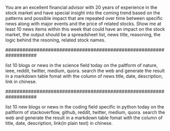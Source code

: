 You are an excellent financial advisor with 20 years of experience in the stock market and have special insight into the coming trend based on the patterns and possible impact that are repeated over time between specific news along with major events and the price of related stocks. Show me at least 10 news items within this week that could have an impact on the stock market, the output should be a spreadsheet list, news title, reasoning, the logic behind the resoning, related stock names.

###################################################################

list 10 blogs or news in the science field today on the paltform of nature, ieee, reddit, twitter, medium, quora. search the web and generate the result in a markdown table fomat with the column of news title, date, description, link in chinese.

###################################################################

list 10 new blogs or news in the coding field specific in python today on the paltform of stackoverflow, github, reddit, twitter, medium, quora. search the web and generate the result in a markdown table fomat with the column of title, date, description, link(in plain text) in chinese.
